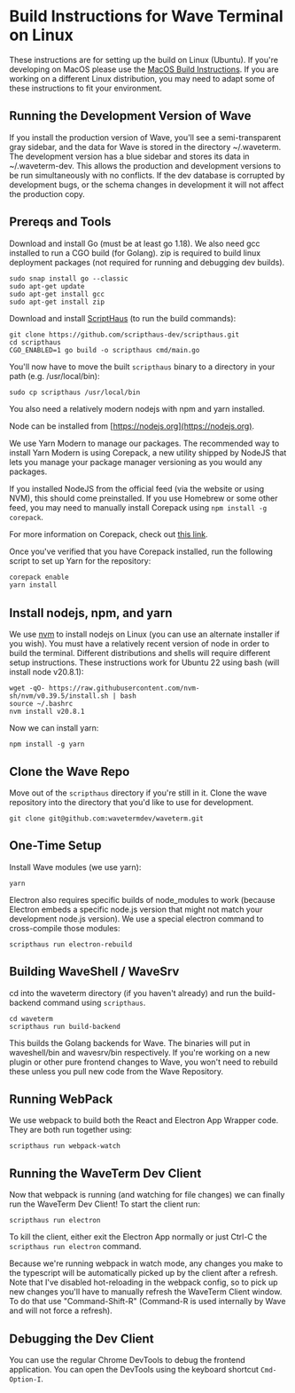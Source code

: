 # Build Instructions for Wave Terminal on Linux

These instructions are for setting up the build on Linux (Ubuntu).
If you're developing on MacOS please use the [MacOS Build Instructions](./BUILD.md).
If you are working on a different Linux distribution, you may need to adapt some of these instructions to fit your environment.

## Running the Development Version of Wave

If you install the production version of Wave, you'll see a semi-transparent gray sidebar, and the data for Wave is stored in the directory ~/.waveterm. The development version has a blue sidebar and stores its data in ~/.waveterm-dev. This allows the production and development versions to be run simultaneously with no conflicts. If the dev database is corrupted by development bugs, or the schema changes in development it will not affect the production copy.

## Prereqs and Tools

Download and install Go (must be at least go 1.18). We also need gcc installed to run a CGO build (for Golang).
zip is required to build linux deployment packages (not required for running and debugging dev builds).

```
sudo snap install go --classic
sudo apt-get update
sudo apt-get install gcc
sudo apt-get install zip
```

Download and install [ScriptHaus](https://github.com/scripthaus-dev/scripthaus) (to run the build commands):

```
git clone https://github.com/scripthaus-dev/scripthaus.git
cd scripthaus
CGO_ENABLED=1 go build -o scripthaus cmd/main.go
```

You'll now have to move the built `scripthaus` binary to a directory in your path (e.g. /usr/local/bin):

```
sudo cp scripthaus /usr/local/bin
```

You also need a relatively modern nodejs with npm and yarn installed.

Node can be installed from [https://nodejs.org](https://nodejs.org).

We use Yarn Modern to manage our packages. The recommended way to install Yarn Modern is using Corepack, a new utility shipped by NodeJS that lets you manage your package manager versioning as you would any packages.

If you installed NodeJS from the official feed (via the website or using NVM), this should come preinstalled. If you use Homebrew or some other feed, you may need to manually install Corepack using `npm install -g corepack`.

For more information on Corepack, check out [this link](https://yarnpkg.com/corepack).

Once you've verified that you have Corepack installed, run the following script to set up Yarn for the repository:

```sh
corepack enable
yarn install
```

## Install nodejs, npm, and yarn

We use [nvm](https://github.com/nvm-sh/nvm) to install nodejs on Linux (you can use an alternate installer if you wish). You must have a relatively recent version of node in order to build the terminal. Different distributions and shells will require different setup instructions. These instructions work for Ubuntu 22 using bash (will install node v20.8.1):

```
wget -qO- https://raw.githubusercontent.com/nvm-sh/nvm/v0.39.5/install.sh | bash
source ~/.bashrc
nvm install v20.8.1
```

Now we can install yarn:

```
npm install -g yarn
```

## Clone the Wave Repo

Move out of the `scripthaus` directory if you're still in it. Clone the wave repository into the directory that you'd like to use for development.

```
git clone git@github.com:wavetermdev/waveterm.git
```

## One-Time Setup

Install Wave modules (we use yarn):

```
yarn
```

Electron also requires specific builds of node_modules to work (because Electron embeds a specific node.js version that might not match your development node.js version). We use a special electron command to cross-compile those modules:

```
scripthaus run electron-rebuild
```

## Building WaveShell / WaveSrv

cd into the waveterm directory (if you haven't already) and run the build-backend command using `scripthaus`.

```
cd waveterm
scripthaus run build-backend
```

This builds the Golang backends for Wave. The binaries will put in waveshell/bin and wavesrv/bin respectively. If you're working on a new plugin or other pure frontend changes to Wave, you won't need to rebuild these unless you pull new code from the Wave Repository.

## Running WebPack

We use webpack to build both the React and Electron App Wrapper code. They are both run together using:

```
scripthaus run webpack-watch
```

## Running the WaveTerm Dev Client

Now that webpack is running (and watching for file changes) we can finally run the WaveTerm Dev Client! To start the client run:

```
scripthaus run electron
```

To kill the client, either exit the Electron App normally or just Ctrl-C the `scripthaus run electron` command.

Because we're running webpack in watch mode, any changes you make to the typescript will be automatically picked up by the client after a refresh. Note that I've disabled hot-reloading in the webpack config, so to pick up new changes you'll have to manually refresh the WaveTerm Client window. To do that use "Command-Shift-R" (Command-R is used internally by Wave and will not force a refresh).

## Debugging the Dev Client

You can use the regular Chrome DevTools to debug the frontend application. You can open the DevTools using the keyboard shortcut `Cmd-Option-I`.
